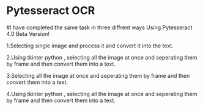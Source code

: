 # Pytesseract OCR 

#I have completed the same task in three diffrent ways Using Pytesseract 4.0 Beta Version!

  1.Selecting single image and process it and convert it into the text.<br>

  2.Using tkinter python , selecting all the image at once and seperating them by frame and then convert them into a text.<br>

  3.Selecting all the image at once and seperating them by frame and then convert them into a text.<br>

  4.Using tkinter python , selecting all the image at once and seperating them by frame and then convert them into a text.<br>
 
 
